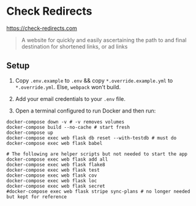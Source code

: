# Check Redirects

 https://check-redirects.com

> A website for quickly and easily ascertaining the path to and final destination for shortened links, or ad links

## Setup

1. Copy `.env.example` to `.env` && copy `*.override.example.yml` to `*.override.yml`. 
Else, `webpack` won't build.

2. Add your email credentials to your `.env` file.

3. Open a terminal configured to run Docker and then run:

```shell script
docker-compose down -v # -v removes volumes
docker-compose build --no-cache # start fresh
docker-compose up 
docker-compose exec web flask db reset --with-testdb # must do
docker-compose exec web flask babel

# The following are helper scripts but not needed to start the app
docker-compose exec web flask add all
docker-compose exec web flask flake8
docker-compose exec web flask test
docker-compose exec web flask cov
docker-compose exec web flask loc
docker-compose exec web flask secret
#docker-compose exec web flask stripe sync-plans # no longer needed but kept for reference
```

